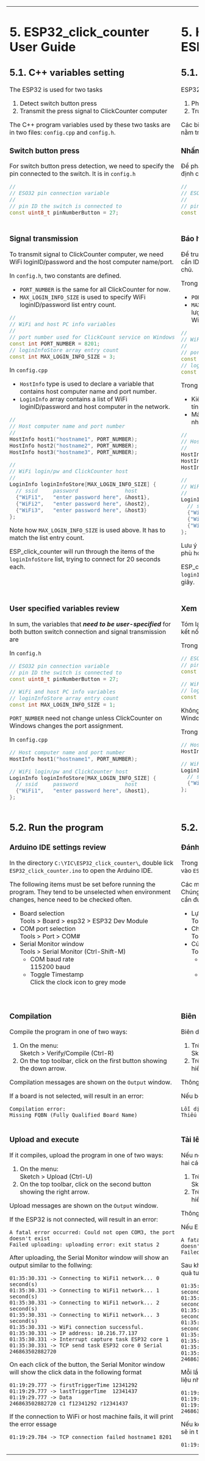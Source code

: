 <table style="border-style: none" >
<tr style="border-style: none">
<td valign="top" width="50%" style="color: border-style: none">

# 5. ESP32_click_counter User Guide

## 5.1. C++ variables setting

The ESP32 is used for two tasks

1. Detect switch button press
2. Transmit the press signal to ClickCounter computer

The C++ program variables used by these two tasks are in two files: `config.cpp` and `config.h`.

### Switch button press

For switch button press detection, we need to specify the pin connected to the switch.  It is in `config.h`

```C++
//
// ESO32 pin connection variable
//
// pin ID the switch is connected to
const uint8_t pinNumberButton = 27; 
```

</td>
<td valign="top" width="50%" style="border-style: none">

# 5. Hướng dẫn sử dụng ESP32_click_counter

## 5.1. Đặt biến C++

ESP32 được sử dụng cho hai nhiệm vụ

1. Phát hiện nút chuyển đổi nhấn
2. Truyền tín hiệu báo chí tới máy tính ClickCounter

Các biến chương trình C++ được hai tác vụ này sử dụng nằm trong hai tệp: `config.cpp` và `config.h`.

### Nhấn nút chuyển đổi

Để phát hiện việc nhấn nút công tắc, chúng ta cần chỉ định chân kết nối với công tắc. Nó nằm trong `config.h`

```C++
//
// ESO32 pin connection variable
//
// pin ID the switch is connected to
const uint8_t pinNumberButton = 27; 
```

</td>
</tr>
<tr style="border-style: none">
<td valign="top" width="50%" style="border-style: none">

### Signal transmission

To transmit signal to ClickCounter computer, we need WiFi loginID/password and the host computer name/port.

In `config.h`, two constants are defined.

- `PORT_NUMBER` is the same for all ClickCounter for now.
- `MAX_LOGIN_INFO_SIZE` is used to specify WiFi loginID/password list entry count.

```C++
//
// WiFi and host PC info variables
//
// port number used for ClickCount service on Windows
const int PORT_NUMBER = 8201;
// loginInfoStore array entry count
const int MAX_LOGIN_INFO_SIZE = 3; 
```

In `config.cpp`

- `HostInfo` type is used to declare a variable that contains host computer name and port number.
- `LoginInfo` array contains a list of WiFi loginID/password and host computer in the network.

```C++
//
// Host computer name and port number
//
HostInfo host1("hostname1", PORT_NUMBER);
HostInfo host2("hostname2", PORT_NUMBER);
HostInfo host3("hostname3", PORT_NUMBER);

//
// WiFi login/pw and ClickCounter host 
//
LoginInfo loginInfoStore[MAX_LOGIN_INFO_SIZE] {
  // ssid     password               host
  {"WiFi1",   "enter password here", &host1},
  {"WiFi2",   "enter password here", &host2},
  {"WiFi3",   "enter password here", &host3}
};
```

Note how `MAX_LOGIN_INFO_SIZE` is used above.  It has to match the list entry count.

ESP_click_counter will run through the items of the `loginInfoStore` list, trying to connect for 20 seconds each.

</td>
<td valign="top" width="50%" style="border-style: none">

### Báo hiệu

Để truyền tín hiệu đến máy tính ClickCounter, chúng tôi cần ID/mật khẩu đăng nhập WiFi và tên/cổng máy tính chủ.

Trong `config.h`, hai hằng số được xác định.

- `PORT_NUMBER` hiện giống nhau cho tất cả ClickCounter.
- `MAX_LOGIN_INFO_SIZE` được sử dụng để chỉ định số lượng mục nhập danh sách ID/mật khẩu đăng nhập WiFi.

```C++
//
// WiFi and host PC info variables
//
// port number used for ClickCount service on Windows
const int PORT_NUMBER = 8201;
// loginInfoStore array entry count
const int MAX_LOGIN_INFO_SIZE = 3; 
```

Trong `config.cpp`

- Kiểu `HostInfo` dùng để khai báo biến chứa tên máy tính chủ và số cổng.
- Mảng `LoginInfo` chứa danh sách ID/mật khẩu đăng nhập WiFi và máy chủ trong mạng.

```C++
//
// Host computer name and port number
//
HostInfo host1("hostname1", PORT_NUMBER);
HostInfo host2("hostname2", PORT_NUMBER);
HostInfo host3("hostname3", PORT_NUMBER);

//
// WiFi login/pw and ClickCounter host
//
LoginInfo loginInfoStore[MAX_LOGIN_INFO_SIZE] {
  // ssid     password               host
  {"WiFi1",   "enter password here", &host1},
  {"WiFi2",   "enter password here", &host2},
  {"WiFi3",   "enter password here", &host3}
};
```

Lưu ý việc sử dụng `MAX_LOGIN_INFO_SIZE` ở trên. Nó phải phù hợp với số lượng mục danh sách.

ESP_click_counter sẽ chạy qua các mục trong danh sách `loginInfoStore`, cố gắng kết nối từng mục trong vòng 20 giây.

</td>
</tr>
<tr style="border-style: none">
<td valign="top" width="50%" style="border-style: none">

### User specified variables review

In sum, the variables that ___need to be user-specified___ for both button switch connection and signal transmission are

In `config.h`

```C++
// ESO32 pin connection variable
// pin ID the switch is connected to
const uint8_t pinNumberButton = 27; 

// WiFi and host PC info variables
// loginInfoStore array entry count
const int MAX_LOGIN_INFO_SIZE = 1; 
```

`PORT_NUMBER` need not change unless ClickCounter on Windows changes the port assignment.

In `config.cpp`

```C++
// Host computer name and port number
HostInfo host1("hostname1", PORT_NUMBER);

// WiFi login/pw and ClickCounter host
LoginInfo loginInfoStore[MAX_LOGIN_INFO_SIZE] {
  // ssid     password               host
  {"WiFi1",   "enter password here", &host1},
};
```

</td>
<td valign="top" width="50%" style="border-style: none">

### Xem xét các biến do người dùng chỉ định

Tóm lại, các biến ___cần được người dùng chỉ định___ cho cả kết nối công tắc nút và truyền tín hiệu là

Trong `config.h`

```C++
// ESO32 pin connection variable
// pin ID the switch is connected to
const uint8_t pinNumberButton = 27; 

// WiFi and host PC info variables
// loginInfoStore array entry count
const int MAX_LOGIN_INFO_SIZE = 1; 
```

Không cần thay đổi `PORT_NUMBER` trừ khi ClickCounter trên Windows thay đổi việc gán cổng.

Trong `config.cpp`

```C++
// Host computer name and port number
HostInfo host1("hostname1", PORT_NUMBER);

// WiFi login/pw and ClickCounter host
LoginInfo loginInfoStore[MAX_LOGIN_INFO_SIZE] {
  // ssid     password               host
  {"WiFi1",   "enter password here", &host1},
};
```

</td>
</tr>
<tr style="border-style: none">
<td valign="top" width="50%" style="border-style: none">

## 5.2. Run the program

### Arduino IDE settings review

In the directory `C:\YIC\ESP32_click_counter\`, double lick `ESP32_click_counter.ino` to open the Arduino IDE.

The following items must be set before running the program. They tend to be unselected when environment changes, hence need to be checked often.

- Board selection\
  Tools > Board > esp32 > ESP32 Dev Module
- COM port selection\
  Tools > Port > COM#
- Serial Monitor window\
  Tools > Serial Monitor (Ctrl-Shift-M)
  - COM baud rate\
    115200 baud
  - Toggle Timestamp\
    Click the clock icon to grey mode

</td>
<td valign="top" width="50%" style="border-style: none">

## 5.2. Chạy chương trình

### Đánh giá cài đặt Arduino IDE

Trong thư mục `C:\YIC\ESP32_click_counter\`, nhấp đúp vào `ESP32_click_counter.ino` để mở Arduino IDE.

Các mục sau phải được đặt trước khi chạy chương trình. Chúng có xu hướng hư hỏng khi môi trường thay đổi nên cần được kiểm tra thường xuyên.

- Lựa chọn Board\
  Tools > Board > esp32 > ESP32 Dev Module
- Chọn cổng COM\
  Tools > Port > COM#
- Cửa sổ Serial Monitor\
  Tools > Serial Monitor (Ctrl-Shift-M)
  - Tốc độ truyền COM\
    115200 baud
  - Toggle Timestamp\
    Bấm vào biểu tượng đồng hồ để chuyển sang chế độ màu xám

</td>
</tr>
<tr style="border-style: none">
<td valign="top" width="50%" style="border-style: none">

### Compilation

Compile the program in one of two ways:

1. On the menu:\
   Sketch > Verify/Compile (Ctrl-R)
2. On the top toolbar, click on the first button showing the down arrow.

Compilation messages are shown on the `Output` window.

If a board is not selected, will result in an error:

```CMD
Compilation error:
Missing FQBN (Fully Qualified Board Name)
```

</td>
<td valign="top" width="50%" style="border-style: none">

### Biên soạn

Biên dịch chương trình theo một trong hai cách:

1. Trên menu:\
   Sketch > Verify/Compile (Ctrl-R)
2. Trên thanh công cụ trên cùng, nhấp vào nút đầu tiên hiển thị mũi tên xuống.

Thông báo biên dịch được hiển thị trên cửa sổ `Output`.

Nếu board không được chọn thì sẽ xảy ra lỗi:

```CMD
Lỗi dịch thuật:
Thiếu FQBN (Tên hội đồng đủ tiêu chuẩn)
```

</td>
</tr>
<tr style="border-style: none">
<td valign="top" width="50%" style="border-style: none">

### Upload and execute

If it compiles, upload the program in one of two ways:

1. On the menu:\
   Sketch > Upload (Ctrl-U)
2. On the top toolbar, click on the second button showing the right arrow.

Upload messages are shown on the `Output` window.

If the ESP32 is not connected, will result in an error:

```CMD
A fatal error occurred: Could not open COM3, the port doesn't exist
Failed uploading: uploading error: exit status 2
```

After uploading, the Serial Monitor window will show an output similar to the follwing:

```CMD
01:35:30.331 -> Connecting to WiFi1 network... 0 second(s)
01:35:30.331 -> Connecting to WiFi1 network... 1 second(s)
01:35:30.331 -> Connecting to WiFi1 network... 2 second(s)
01:35:30.331 -> Connecting to WiFi1 network... 3 second(s)
01:35:30.331 -> WiFi connection successful.
01:35:30.331 -> IP address: 10.216.77.137
01:35:30.331 -> Interrupt capture task ESP32 core 1
01:35:30.331 -> TCP send task ESP32 core 0 Serial 246863502882720
```

On each click of the button, the Serial Monitor window will show the click data in the following format

```CMD
01:19:29.777 -> firstTriggerTime 12341292
01:19:29.777 -> lastTriggerTime  12341437
01:19:29.777 -> Data 246863502882720_c1_f12341292_r12341437
```

If the connection to WiFi or host machine fails, it will print the error essage

```CMD
01:19:29.784 -> TCP connection failed hostname1 8201
```

</td>
<td valign="top" width="50%" style="border-style: none">

### Tải lên và thực thi

Nếu nó biên dịch, hãy tải chương trình lên theo một trong hai cách:

1. Trên menu:\
   Sketch > Upload (Ctrl-U)
2. Trên thanh công cụ trên cùng, nhấp vào nút thứ hai hiển thị mũi tên phải.

Thông báo tải lên được hiển thị trên cửa sổ `Output`.

Nếu ESP32 không được kết nối sẽ dẫn đến lỗi:

```CMD
A fatal error occurred: Could not open COM3, the port doesn't exist
Failed uploading: uploading error: exit status 2
```

Sau khi upload lên, cửa sổ Serial Monitor sẽ hiển thị kết quả tương tự như sau:

```CMD
01:35:30.331 -> Connecting to WiFi1 network... 0 second(s)
01:35:30.331 -> Connecting to WiFi1 network... 1 second(s)
01:35:30.331 -> Connecting to WiFi1 network... 2 second(s)
01:35:30.331 -> Connecting to WiFi1 network... 3 second(s)
01:35:30.331 -> WiFi connection successful.
01:35:30.331 -> IP address: 10.216.77.137
01:35:30.331 -> Interrupt capture task ESP32 core 1
01:35:30.331 -> TCP send task ESP32 core 0 Serial 246863502882720
```

Mỗi lần nhấp vào nút, cửa sổ Serial Monitor sẽ hiển thị dữ liệu nhấp chuột theo định dạng sau

```CMD
01:19:29.777 -> firstTriggerTime 12341292
01:19:29.777 -> lastTriggerTime  12341437
01:19:29.777 -> Data 246863502882720_c1_f12341292_r12341437
```

Nếu kết nối với WiFi hoặc máy chủ không thành công, nó sẽ in thông báo lỗi

```CMD
01:19:29.784 -> TCP connection failed hostname1 8201
```

</td>
</tr>
</table>
